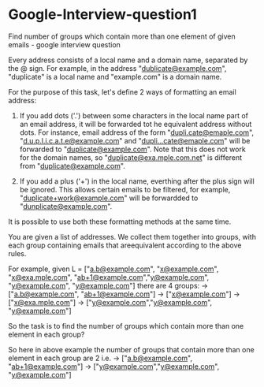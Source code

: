 # Google-Interview-question1
Find number of groups which contain more than one element of given emails - google interview question


Every address consists of a local name and a domain name, separated by the @ sign. For example, in the address "dublicate@example.com", "duplicate" is a local name and "example.com" is a domain name.

For the purpose of this task, let's define 2 ways of formatting an email address:

1) If you add dots ('.') between some characters in the local name part of an email address, it will be forwarded tot he equivalent address without dots. For instance, email address of the form "dupli.cate@emaple.com", "d.u.p.l.i.c.a.t.e@example.com" and "dupli...cate@emaple.com" will be forwarded to "duplicate@example.com". Note that this does not work for the domain names, so "duplicate@exa.mple.com.net" is different from "duplicate@example.com".

2) If you add a plus ('+') in the local name, everthing after the plus sign will be ignored. This allows certain emails to be filtered, for example, "duplicate+work@example.com" will be forwardded to "dunplicate@example.com".

It is possible to use both these formatting methods at the same time.

You are given a list of addresses. We collect them together into groups, with each group containing emails that areequivalent according to the above rules.

For example, given L = ["a.b@example.com", "x@example.com", "x@exa.mple.com", "ab+1@example.com","y@example.com", "y@example.com", "y@example.com"] there are 4 groups:
-> ["a.b@example.com", "ab+1@example.com"]
-> ["x@example.com"]
-> ["x@exa.mple.com"]
-> ["y@example.com","y@example.com", "y@example.com"]

So the task is to find the number of groups which contain more than one element in each group?

So here in above example the number of groups that contain more than one element in each group are 2 i.e. 
-> ["a.b@example.com", "ab+1@example.com"]
-> ["y@example.com","y@example.com", "y@example.com"]
